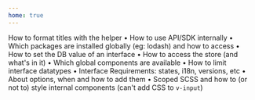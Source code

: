 ```yaml
---
home: true
---
```



How to format titles with the helper
• How to use API/SDK internally
• Which packages are installed globally (eg: lodash) and how to access
• How to set the DB value of an interface
• How to access the store (and what's in it)
• Which global components are available
• How to limit interface datatypes
• Interface Requirements: states, i18n, versions, etc
• About options, when and how to add them
• Scoped SCSS and how to (or not to) style internal components (can't add CSS to `v-input`)

